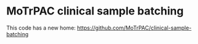 # MoTrPAC clinical sample batching

This code has a new home: https://github.com/MoTrPAC/clinical-sample-batching
